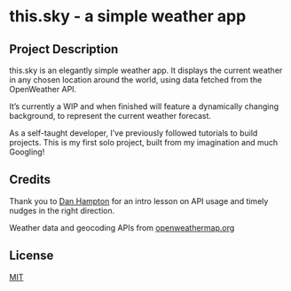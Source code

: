 # this.sky - a simple weather app

## Project Description

this.sky is an elegantly simple weather app. It displays the current weather in any chosen location around the world, using data fetched from the OpenWeather API.

It’s currently a WIP and when finished will feature a dynamically changing background, to represent the current weather forecast.

As a self-taught developer, I’ve previously followed tutorials to build projects. This is my first solo project, built from my imagination and much Googling!

## Credits

Thank you to [Dan Hampton](https://github.com/daniel-hampton) for an intro lesson on API usage and timely nudges in the right direction.

Weather data and geocoding APIs from [openweathermap.org](https://openweathermap.org/)

## License

[MIT](https://github.com/catehardy/this.sky/blob/main/LICENSE)
